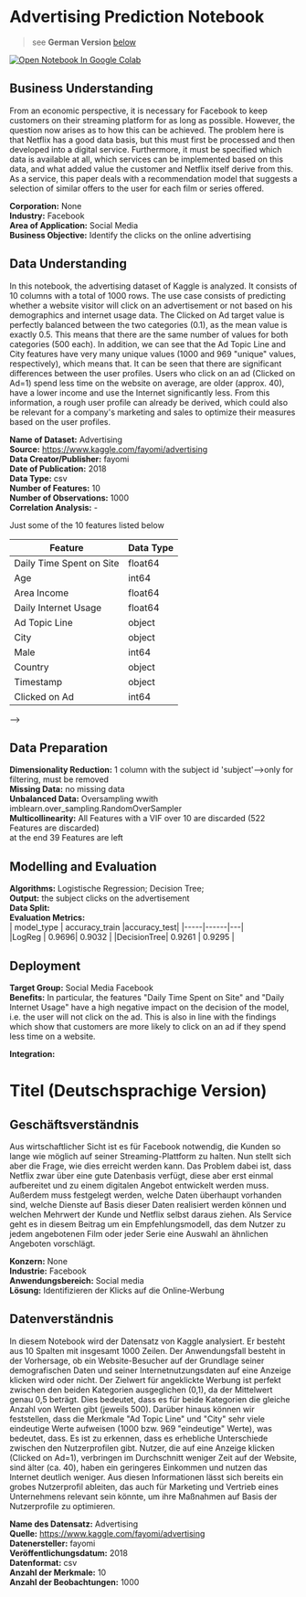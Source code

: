 # Advertising Prediction Notebook
>see __German Version__ [below](#German_version)

<a href="https://colab.research.google.com/github/AlexRossmann/ml-services/blob/main/Marketing/Predicting%20clicks%20on%20online%20advertising%20by%20Facebook/notebook.ipynb"><img src="https://colab.research.google.com/assets/colab-badge.svg" alt="Open Notebook In Google Colab"/></a>  



## Business Understanding

From an economic perspective, it is necessary for Facebook to keep customers on their streaming platform for as long as possible. However, the question now arises as to how this can be achieved. The problem here is that Netflix has a good data basis, but this must first be processed and then developed into a digital service. Furthermore, it must be specified which data is available at all, which services can be implemented based on this data, and what added value the customer and Netflix itself derive from this. As a service, this paper deals with a recommendation model that suggests a selection of similar offers to the user for each film or series offered.

  
__Corporation:__   None    
__Industry:__   Facebook    
__Area of Application:__  Social Media     
__Business Objective:__   Identify the clicks on the online advertising

## Data Understanding

In this notebook, the advertising dataset of Kaggle is analyzed. It consists of 10 columns with a total of 1000 rows. The use case consists of predicting whether a website visitor will click on an advertisement or not based on his demographics and internet usage data.
The Clicked on Ad target value is perfectly balanced between the two categories (0.1), as the mean value is exactly 0.5. This means that there are the same number of values for both categories (500 each). In addition, we can see that the Ad Topic Line and City features have very many unique values (1000 and 969 "unique" values, respectively), which means that. It can be seen that there are significant differences between the user profiles. Users who click on an ad (Clicked on Ad=1) spend less time on the website on average, are older (approx. 40), have a lower income and use the Internet significantly less. From this information, a rough user profile can already be derived, which could also be relevant for a company's marketing and sales to optimize their measures based on the user profiles.



  
__Name of Dataset:__  Advertising    
__Source:__  https://www.kaggle.com/fayomi/advertising  
__Data Creator/Publisher:__  fayomi  
__Date of Publication:__  2018  
__Data Type:__   csv    
__Number of Features:__  10    
__Number of Observations:__  1000    
__Correlation Analysis:__  -

Just some of the 10 features listed below  

| Feature  | Data Type|
|-----|------|
|Daily Time Spent on Site            |   float64  |
|Age                                 |   int64    |
|Area Income                         |   float64  |
|Daily Internet Usage                |   float64  |
|Ad Topic Line                       |   object   |
|City                                |   object   |
|Male                                |   int64    |
|Country                             |   object   |
|Timestamp                           |   object   |
|Clicked on Ad                       |   int64    |


--> 
## Data Preparation  
__Dimensionality Reduction:__ 1 column with the subject id 'subject'-->only for filtering, must be removed     
__Missing Data:__  no missing data    
__Unbalanced Data:__  Oversampling wwith imblearn.over_sampling.RandomOverSampler    
__Multicollinearity:__  All Features with a VIF over 10 are discarded (522 Features are discarded)  
at the end 39 Features are left  

## Modelling and Evaluation
  
__Algorithms:__  Logistische Regression; Decision Tree;   
__Output:__  the subject clicks on the advertisement    
__Data Split:__    
__Evaluation Metrics:__  
| model_type | accuracy_train	|accuracy_test|
|-----|------|---|		
|LogReg |	0.9696|	0.9032	|
|DecisionTree|	0.9261 |	0.9295	|


## Deployment
  
__Target Group:__  Social Media Facebook   
__Benefits:__  In particular, the features "Daily Time Spent on Site" and "Daily Internet Usage" have a high negative impact on the decision of the model, i.e. the user will not click on the ad. This is also in line with the findings which show that customers are more likely to click on an ad if they spend less time on a website. 
  
__Integration:__    


<a id="German_version"></a> 

# Titel (Deutschsprachige Version)  

## Geschäftsverständnis
Aus wirtschaftlicher Sicht ist es für Facebook notwendig, die Kunden so lange wie möglich auf seiner Streaming-Plattform zu halten. Nun stellt sich aber die Frage, wie dies erreicht werden kann. Das Problem dabei ist, dass Netflix zwar über eine gute Datenbasis verfügt, diese aber erst einmal aufbereitet und zu einem digitalen Angebot entwickelt werden muss. Außerdem muss festgelegt werden, welche Daten überhaupt vorhanden sind, welche Dienste auf Basis dieser Daten realisiert werden können und welchen Mehrwert der Kunde und Netflix selbst daraus ziehen. Als Service geht es in diesem Beitrag um ein Empfehlungsmodell, das dem Nutzer zu jedem angebotenen Film oder jeder Serie eine Auswahl an ähnlichen Angeboten vorschlägt.


  
__Konzern:__  None  
__Industrie:__  Facebook  
__Anwendungsbereich:__  Social media   
__Lösung:__  Identifizieren der Klicks auf die Online-Werbung

## Datenverständnis

In diesem Notebook wird der Datensatz von Kaggle analysiert. Er besteht aus 10 Spalten mit insgesamt 1000 Zeilen. Der Anwendungsfall besteht in der Vorhersage, ob ein Website-Besucher auf der Grundlage seiner demografischen Daten und seiner Internetnutzungsdaten auf eine Anzeige klicken wird oder nicht.
Der Zielwert für angeklickte Werbung ist perfekt zwischen den beiden Kategorien ausgeglichen (0,1), da der Mittelwert genau 0,5 beträgt. Dies bedeutet, dass es für beide Kategorien die gleiche Anzahl von Werten gibt (jeweils 500). Darüber hinaus können wir feststellen, dass die Merkmale "Ad Topic Line" und "City" sehr viele eindeutige Werte aufweisen (1000 bzw. 969 "eindeutige" Werte), was bedeutet, dass. Es ist zu erkennen, dass es erhebliche Unterschiede zwischen den Nutzerprofilen gibt. Nutzer, die auf eine Anzeige klicken (Clicked on Ad=1), verbringen im Durchschnitt weniger Zeit auf der Website, sind älter (ca. 40), haben ein geringeres Einkommen und nutzen das Internet deutlich weniger. Aus diesen Informationen lässt sich bereits ein grobes Nutzerprofil ableiten, das auch für Marketing und Vertrieb eines Unternehmens relevant sein könnte, um ihre Maßnahmen auf Basis der Nutzerprofile zu optimieren.

  
__Name des Datensatz:__  Advertising     
__Quelle:__  https://www.kaggle.com/fayomi/advertising  
__Datenersteller:__  fayomi  
__Veröffentlichungsdatum:__  2018  
__Datenformat:__   csv    
__Anzahl der Merkmale:__  10  
__Anzahl der Beobachtungen:__  1000


